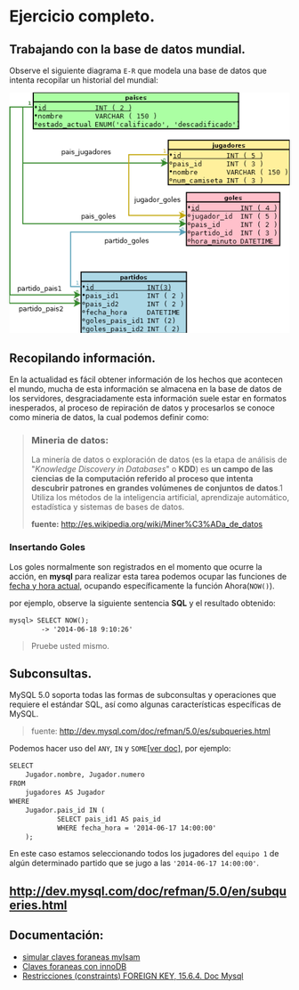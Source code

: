# Ejercicio completo.

## Trabajando con la base de datos mundial.

Observe el siguiente diagrama `E-R` que modela una base de datos que intenta recopilar un historial del mundial:

![tarea_claves_foraneas](tarea_claves_foraneas.png)

## Recopilando información.

En la actualidad es fácil obtener información de los hechos que acontecen el mundo, mucha de esta información se almacena en la base de datos de los servidores, desgraciadamente esta información suele estar en formatos inesperados, al proceso de repiración de datos y procesarlos se conoce como mineria de datos, la cual podemos definir como:

> ### Mineria de datos:
> La minería de datos o exploración de datos (es la etapa de análisis de "_Knowledge Discovery in Databases_" o **KDD**) es **un campo de las ciencias de la computación referido al proceso que intenta descubrir patrones en grandes volúmenes de conjuntos de datos**.1 Utiliza los métodos de la inteligencia artificial, aprendizaje automático, estadística y sistemas de bases de datos.
>
> **fuente:** <http://es.wikipedia.org/wiki/Miner%C3%ADa_de_datos>

### Insertando Goles

Los goles normalmente son registrados en el momento que ocurre la acción, en **mysql** para realizar esta tarea podemos ocupar las funciones de [fecha y hora actual](http://dev.mysql.com/doc/refman/5.0/es/date-and-time-functions.html), ocupando específicamente la función Ahora(`NOW()`).
  
por ejemplo, observe la siguiente sentencia **SQL** y el resultado obtenido:

	mysql> SELECT NOW();
	        -> '2014-06-18 9:10:26'

> Pruebe usted mismo.
> 
## Subconsultas.

MySQL 5.0 soporta todas las formas de subconsultas y operaciones que requiere el estándar SQL, así como algunas características específicas de MySQL.

> fuente: <http://dev.mysql.com/doc/refman/5.0/es/subqueries.html>

Podemos hacer uso del `ANY`, `IN` y `SOME`[[ver doc](http://dev.mysql.com/doc/refman/5.0/es/any-in-some-subqueries.html)], por ejemplo:

	SELECT
		Jugador.nombre, Jugador.numero
	FROM
		jugadores AS Jugador
	WHERE
		Jugador.pais_id IN (
				SELECT pais_id1 AS pais_id
				WHERE fecha_hora = '2014-06-17 14:00:00'
		);
En este caso estamos seleccionando todos los jugadores del `equipo 1` de algún determinado partido que se jugo a las `'2014-06-17 14:00:00'`.



http://dev.mysql.com/doc/refman/5.0/en/subqueries.html
------------------------------------------------------------- 
## Documentación:

 - [simular claves foraneas myIsam](http://dev.mysql.com/doc/refman/5.0/es/example-foreign-keys.html)
- [Claves foraneas con innoDB](http://dev.mysql.com/doc/refman/5.0/es/innodb-foreign-key-constraints.html)
- [Restricciones (constraints) FOREIGN KEY, 15.6.4. Doc Mysql](http://dev.mysql.com/doc/refman/5.0/es/innodb-foreign-key-constraints.html)